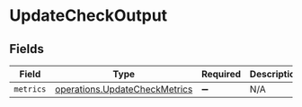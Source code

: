 # UpdateCheckOutput


## Fields

| Field                                                                          | Type                                                                           | Required                                                                       | Description                                                                    |
| ------------------------------------------------------------------------------ | ------------------------------------------------------------------------------ | ------------------------------------------------------------------------------ | ------------------------------------------------------------------------------ |
| `metrics`                                                                      | [operations.UpdateCheckMetrics](../../models/operations/updatecheckmetrics.md) | :heavy_minus_sign:                                                             | N/A                                                                            |
